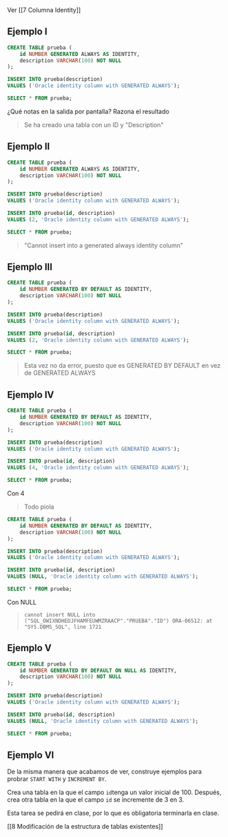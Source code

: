 Ver [[7 Columna Identity]]
## Ejemplo I

```SQL
CREATE TABLE prueba (
	id NUMBER GENERATED ALWAYS AS IDENTITY,
	description VARCHAR(100) NOT NULL
);

INSERT INTO prueba(description)
VALUES ('Oracle identity column with GENERATED ALWAYS');

SELECT * FROM prueba;
```

¿Qué notas en la salida por pantalla? Razona el resultado

> Se ha creado una tabla con un ID y "Description"

## Ejemplo II

```SQL
CREATE TABLE prueba (
	id NUMBER GENERATED ALWAYS AS IDENTITY,
	description VARCHAR(100) NOT NULL
);

INSERT INTO prueba(description)
VALUES ('Oracle identity column with GENERATED ALWAYS');

INSERT INTO prueba(id, description)
VALUES (2, 'Oracle identity column with GENERATED ALWAYS');

SELECT * FROM prueba;
```

> "Cannot insert into a generated always identity column"
## Ejemplo III

```SQL
CREATE TABLE prueba (
	id NUMBER GENERATED BY DEFAULT AS IDENTITY,
	description VARCHAR(100) NOT NULL
);

INSERT INTO prueba(description)
VALUES ('Oracle identity column with GENERATED ALWAYS');

INSERT INTO prueba(id, description)
VALUES (2, 'Oracle identity column with GENERATED ALWAYS');

SELECT * FROM prueba;
```

> Esta vez no da error, puesto que es GENERATED BY DEFAULT en vez de GENERATED ALWAYS

## Ejemplo IV

```SQL
CREATE TABLE prueba (
	id NUMBER GENERATED BY DEFAULT AS IDENTITY,
	description VARCHAR(100) NOT NULL
);

INSERT INTO prueba(description)
VALUES ('Oracle identity column with GENERATED ALWAYS');

INSERT INTO prueba(id, description)
VALUES (4, 'Oracle identity column with GENERATED ALWAYS');

SELECT * FROM prueba;
```
Con 4

> Todo piola

```SQL
CREATE TABLE prueba (
	id NUMBER GENERATED BY DEFAULT AS IDENTITY,
	description VARCHAR(100) NOT NULL
);

INSERT INTO prueba(description)
VALUES ('Oracle identity column with GENERATED ALWAYS');

INSERT INTO prueba(id, description)
VALUES (NULL, 'Oracle identity column with GENERATED ALWAYS');

SELECT * FROM prueba;
```
Con NULL

> `cannot insert NULL into ("SQL_OWIXNDHEDJFHAMFEUWMZRAACP"."PRUEBA"."ID") ORA-06512: at "SYS.DBMS_SQL", line 1721`

## Ejemplo V

```SQL
CREATE TABLE prueba (
	id NUMBER GENERATED BY DEFAULT ON NULL AS IDENTITY,
	description VARCHAR(100) NOT NULL
);

INSERT INTO prueba(description)
VALUES ('Oracle identity column with GENERATED ALWAYS');

INSERT INTO prueba(id, description)
VALUES (NULL, 'Oracle identity column with GENERATED ALWAYS');

SELECT * FROM prueba;
```

## Ejemplo VI

De la misma manera que acabamos de ver, construye ejemplos para probrar `START WITH` y `INCREMENT BY`.

Crea una tabla en la que el campo `id`tenga un valor inicial de 100. Después, crea otra tabla en la que el campo `id` se incremente de 3 en 3.

Esta tarea se pedirá en clase, por lo que es obligatoria terminarla en clase.

[[8 Modificación de la estructura de tablas existentes]]